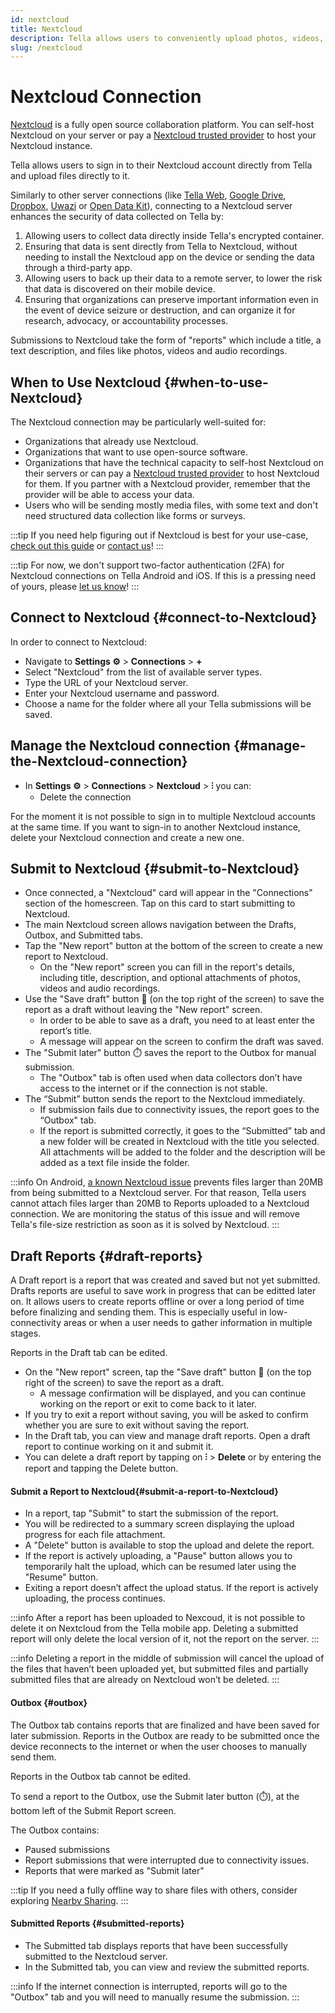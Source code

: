 ```yaml
---
id: nextcloud
title: Nextcloud 
description: Tella allows users to conveniently upload photos, videos, pdfs and audio recordings to Nextcloud.
slug: /nextcloud
---
```


# Nextcloud Connection

[Nextcloud](https://nextcloud.com/) is a fully open source collaboration platform. You can self-host Nextcloud on your server or pay a [Nextcloud trusted provider](https://nextcloud.com/providers/) to host your Nextcloud instance. 

Tella allows users to sign in to their Nextcloud account directly from Tella and upload files directly to it.

Similarly to other server connections (like [Tella Web](/tella-web), [Google Drive](/g-drive), [Dropbox](/dropbox), [Uwazi](/uwazi) or [Open Data Kit](/odk)), connecting to a Nextcloud server enhances the security of data collected on Tella by:

1. Allowing users to collect data directly inside Tella's encrypted container.
2. Ensuring that data is sent directly from Tella to Nextcloud, without needing to install the Nextcloud app on the device or sending the data through a third-party app.
3. Allowing users to back up their data to a remote server, to lower the risk that data is discovered on their mobile device.
4. Ensuring that organizations can preserve important information even in the event of device seizure or destruction, and can organize it for research, advocacy, or accountability processes.

Submissions to Nextcloud take the form of "reports" which include a title, a text description, and files like photos, videos and audio recordings.



## When to Use Nextcloud {#when-to-use-Nextcloud}

The Nextcloud connection may be particularly well-suited for:
- Organizations that already use Nextcloud.
- Organizations that want to use open-source software.
- Organizations that have the technical capacity to self-host Nextcloud on their servers or can pay a [Nextcloud trusted provider](https://nextcloud.com/providers/) to host Nextcloud for them. If you partner with a Nextcloud provider, remember that the provider will be able to access your data. 
- Users who will be sending mostly media files, with some text and don't need structured data collection like forms or surveys.


:::tip
If you need help figuring out if Nextcloud is best for your use-case, [check out this guide](/for-organizations#selecting-the-right-type-of-server) or [contact us](/contact-us)!
:::

:::tip
For now, we don't support two-factor authentication (2FA) for Nextcloud connections on Tella Android and iOS. If this is a pressing need of yours, please [let us know](/contact-us)!
:::


## Connect to Nextcloud {#connect-to-Nextcloud}

In order to connect to Nextcloud:

* Navigate to **Settings ⚙️** > **Connections** > **+**
* Select "Nextcloud" from the list of available server types.
* Type the URL of your Nextcloud server.
* Enter your Nextcloud username and password.
* Choose a name for the folder where all your Tella submissions will be saved.


## Manage the Nextcloud connection {#manage-the-Nextcloud-connection}

* In **Settings ⚙️** > **Connections** >  **Nextcloud** > **⫶** you can:
  - Delete the connection

For the moment it is not possible to sign in to multiple Nextcloud accounts at the same time. If you want to sign-in to another Nextcloud instance, delete your Nextcloud connection and create a new one.


## Submit to Nextcloud {#submit-to-Nextcloud}

* Once connected, a "Nextcloud" card will appear in the "Connections" section of the homescreen. Tap on this card to start submitting to Nextcloud.
* The main Nextcloud screen allows navigation between the Drafts, Outbox, and Submitted tabs.
* Tap the "New report" button at the bottom of the screen to create a new report to Nextcloud.
    * On the "New report" screen you can fill in the report's details, including title, description, and optional attachments of photos, videos and audio recordings.
* Use the "Save draft" button 💾 (on the top right of the screen) to save the report as a draft without leaving the "New report" screen. 
    * In order to be able to save as a draft, you need to at least enter the report’s title.
    * A message will appear on the screen to confirm the draft was saved.
* The "Submit later" button ⏱️ saves the report to the Outbox for manual submission.
    * The "Outbox" tab is often used when data collectors don’t have access to the internet or if the connection is not stable.
* The “Submit” button sends the report to the Nextcloud immediately.
    * If submission fails due to connectivity issues, the report goes to the “Outbox" tab.
    * If the report is submitted correctly, it goes to the “Submitted” tab and a new folder will be created in Nextcloud with the title you selected. All attachments will be added to the folder and the description will be added as a text file inside the folder.

:::info
On Android, [a known Nextcloud issue](https://help.nextcloud.com/t/cant-upload-files-langer-than-20-mb-using-nextcloud-android-app/196434) prevents files larger than 20MB from being submitted to a Nextcloud server. For that reason, Tella users cannot attach files larger than 20MB to Reports uploaded to a Nextcloud connection. We are monitoring the status of this issue and will remove Tella's file-size restriction as soon as it is solved by Nextcloud.
:::

##  Draft Reports {#draft-reports}

A Draft report is a report that was created and saved but not yet submitted. Drafts reports are useful to save work in progress that can be editted later on. It allows users to create reports offline or over a long period of time before finalizing and sending them. This is especially useful in low-connectivity areas or when a user needs to gather information in multiple stages.

Reports in the Draft tab can be edited.

* On the "New report" screen, tap the "Save draft" button 💾 (on the top right of the screen) to save the report as a draft.
    * A message confirmation will be displayed, and you can continue working on the report or exit to come back to it later.
* If you try to exit a report without saving, you will be asked to confirm whether you are sure to exit without saving the report.
* In the Draft tab, you can view and manage draft reports. Open a draft report to continue working on it and submit it.
* You can delete a draft report by tapping on **⫶** > **Delete** or by entering the report and tapping the Delete button.


#### Submit a Report to Nextcloud{#submit-a-report-to-Nextcloud}

* In a report, tap "Submit" to start the submission of the report.
* You will be redirected to a summary screen displaying the upload progress for each file attachment.
* A "Delete" button is available to stop the upload and delete the report.
* If the report is actively uploading, a "Pause" button allows you to temporarily halt the upload, which can be resumed later using the "Resume" button.
* Exiting a report doesn’t affect the upload status. If the report is actively uploading, the process continues. 

:::info
After a report has been uploaded to Nexcoud, it is not possible to delete it on Nextcloud from the Tella mobile app. Deleting a submitted report will only delete the local version of it, not the report on the server. 
:::

:::info
Deleting a report in the middle of submission will cancel the upload of the files that haven’t been uploaded yet, but submitted files and partially submitted files that are already on Nextcloud won’t be deleted.
:::


#### Outbox {#outbox}
The Outbox tab contains reports that are finalized and have been saved for later submission. Reports in the Outbox are ready to be submitted once the device reconnects to the internet or when the user chooses to manually send them.

Reports in the Outbox tab cannot be edited.

To send a report to the Outbox, use the Submit later button (⏱️), at the bottom left of the Submit Report screen.

The Outbox contains:

* Paused submissions
* Report submissions that were interrupted due to connectivity issues.
* Reports that were marked as "Submit later"

:::tip
If you need a fully offline way to share files with others, consider exploring [Nearby Sharing](/nearby-sharing).
:::


#### Submitted Reports {#submitted-reports}

- The Submitted tab displays reports that have been successfully submitted to the Nextcloud server.
- In the Submitted tab, you can view and review the submitted reports.

:::info
If the internet connection is interrupted, reports will go to the "Outbox" tab and you will need to manually resume the submission.
:::



